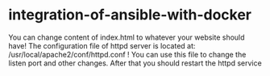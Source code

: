 # integration-of-ansible-with-docker

You can change content of index.html to whatever your website should have!
The configuration file of httpd server is located at:  /usr/local/apache2/conf/httpd.conf !
You can use this file to change the listen port and other changes. After that you should restart the httpd service
